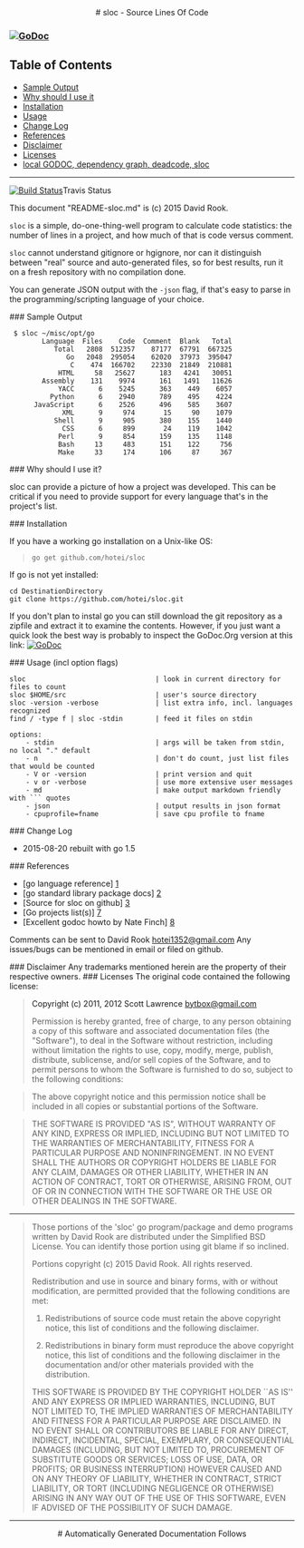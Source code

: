 <center>
# sloc - Source Lines Of Code
</center>

<h3>   
<a href="http://godoc.org/github.com/hotei/sloc">
<img src="https://godoc.org/github.com/hotei/sloc?status.png" alt="GoDoc"/>
</a>
</h3>
<h2> Table of Contents</h2>

* <a href="#Sample Output">Sample Output</a>
* <a href="#Why should I use it">Why should I use it</a>
* <a href="#Installation">Installation</a>
* <a href="#Usage">Usage</a>
* <a href="#Change Log">Change Log</a>
* <a href="#References">References</a>
* <a href="#Disclaimer">Disclaimer</a>
* <a href="#Licenses">Licenses</a>
* <a href="#autogen">local GODOC, dependency graph, deadcode, sloc</a>

------

<a href="http://travis-ci.org/hotei/sloc">
<img src="https://secure.travis-ci.org/hotei/sloc.png" alt="Build Status" /></a>Travis Status<br>

This document "README-sloc.md" is (c) 2015 David Rook.   

`sloc` is a simple, do-one-thing-well program to calculate code statistics: the
number of lines in a project, and how much of that is code versus comment.

`sloc` cannot understand gitignore or hgignore, nor can it distinguish between
"real" source and auto-generated files, so for best results, run it on a fresh
repository with no compilation done.

You can generate JSON output with the `-json` flag, if that's easy to parse in
the programming/scripting language of your choice.

<a name="Sample Output">
### Sample Output

```
 $ sloc ~/misc/opt/go
        Language  Files    Code  Comment  Blank   Total
           Total   2808  512357    87177  67791  667325
              Go   2048  295054    62020  37973  395047
               C    474  166702    22330  21849  210881
            HTML     58   25627      183   4241   30051
        Assembly    131    9974      161   1491   11626
            YACC      6    5245      363    449    6057
          Python      6    2940      789    495    4224
      JavaScript      6    2526      496    585    3607
             XML      9     974       15     90    1079
           Shell      9     905      380    155    1440
             CSS      6     899       24    119    1042
            Perl      9     854      159    135    1148
            Bash     13     483      151    122     756
            Make     33     174      106     87     367
```
<a name="Why should I use it">
### Why should I use it?

sloc can provide a picture of how a project was developed.  This can be critical
if you need to provide support for every language that's in the project's list.

<a name="Installation">
### Installation

If you have a working go installation on a Unix-like OS:

> ```go get github.com/hotei/sloc```

If go is not yet installed:
```
cd DestinationDirectory
git clone https://github.com/hotei/sloc.git
```

If you don't plan to instal go you can still download the git repository as
a zipfile and extract it to examine the contents.  However, if you just want a quick
look the best way is probably to inspect the GoDoc.Org version at this link:
<a href="http://godoc.org/github.com/hotei/sloc">
<img src="https://godoc.org/github.com/hotei/sloc?status.png" alt="GoDoc"/>
</a>

<a name="Usage">
### Usage (incl option flags)

```
sloc                                | look in current directory for files to count
sloc $HOME/src                      | user's source directory
sloc -version -verbose              | list extra info, incl. languages recognized
find / -type f | sloc -stdin        | feed it files on stdin

options:
    - stdin                         | args will be taken from stdin, no local "." default
    - n                             | don't do count, just list files that would be counted
    - V or -version                 | print version and quit
    - v or -verbose                 | use more extensive user messages
    - md                            | make output markdown friendly with ``` quotes
    - json                          | output results in json format
    - cpuprofile=fname              | save cpu profile to fname
```
	
<a name="Change Log">
### Change Log

* 2015-08-20 rebuilt with go 1.5

<a name="References">
### References

* [go language reference] [1] 
* [go standard library package docs] [2]
* [Source for sloc on github] [3]
* [Go projects list(s)] [7]
* [Excellent godoc howto by Nate Finch] [8]

[1]: http://golang.org/ref/spec/ "go reference spec"
[2]: http://golang.org/pkg/ "go package docs"
[3]: http://github.com/hotei/sloc "github.com/hotei/sloc"
[4]: http://golang.org/doc/go1compat.html "Go 1.x API contract"
[5]: http://blog.golang.org/2011/06/profiling-go-programs.html "Profiling go code"
[6]: http://golang.org/doc/articles/godoc_documenting_go_code.html "GoDoc HowTo"
[7]: https://github.com/golang/go/wiki/Projects "go project list"
[8]: https://github.com/natefinch/godocgo "Nate Finch's Tutorial for GoDoc"

Comments can be sent to David Rook  <hotei1352@gmail.com>  Any issues/bugs
can be mentioned in email or filed on github.

<a name="Disclaimer">
### Disclaimer
Any trademarks mentioned herein are the property of their respective owners.

<a name="Licenses">
### Licenses
The original code contained the following license:

> Copyright (c) 2011, 2012 Scott Lawrence <bytbox@gmail.com>
> 
> Permission is hereby granted, free of charge, to any person obtaining a copy
> of this software and associated documentation files (the "Software"), to deal
> in the Software without restriction, including without limitation the rights
> to use, copy, modify, merge, publish, distribute, sublicense, and/or sell
> copies of the Software, and to permit persons to whom the Software is
> furnished to do so, subject to the following conditions:

> The above copyright notice and this permission notice shall be included in
> all copies or substantial portions of the Software.

> THE SOFTWARE IS PROVIDED "AS IS", WITHOUT WARRANTY OF ANY KIND, EXPRESS OR
> IMPLIED, INCLUDING BUT NOT LIMITED TO THE WARRANTIES OF MERCHANTABILITY,
> FITNESS FOR A PARTICULAR PURPOSE AND NONINFRINGEMENT. IN NO EVENT SHALL THE
> AUTHORS OR COPYRIGHT HOLDERS BE LIABLE FOR ANY CLAIM, DAMAGES OR OTHER
> LIABILITY, WHETHER IN AN ACTION OF CONTRACT, TORT OR OTHERWISE, ARISING FROM,
> OUT OF OR IN CONNECTION WITH THE SOFTWARE OR THE USE OR OTHER DEALINGS IN
> THE SOFTWARE.

-----

> Those portions of the 'sloc' go program/package and demo programs written by
> David Rook are distributed under the Simplified BSD License.  You can identify
> those portion using git blame if so inclined.
> 
>
> Portions copyright (c) 2015 David Rook. All rights reserved.
> 
> Redistribution and use in source and binary forms, with or without modification, are
> permitted provided that the following conditions are met:
> 
>    1. Redistributions of source code must retain the above copyright notice, this list of
>       conditions and the following disclaimer.
> 
>    2. Redistributions in binary form must reproduce the above copyright notice, this list
>       of conditions and the following disclaimer in the documentation and/or other materials
>       provided with the distribution.
> 
> THIS SOFTWARE IS PROVIDED BY THE COPYRIGHT HOLDER ``AS IS'' AND ANY EXPRESS OR IMPLIED
> WARRANTIES, INCLUDING, BUT NOT LIMITED TO, THE IMPLIED WARRANTIES OF MERCHANTABILITY AND
> FITNESS FOR A PARTICULAR PURPOSE ARE DISCLAIMED. IN NO EVENT SHALL <COPYRIGHT HOLDER> OR
> CONTRIBUTORS BE LIABLE FOR ANY DIRECT, INDIRECT, INCIDENTAL, SPECIAL, EXEMPLARY, OR
> CONSEQUENTIAL DAMAGES (INCLUDING, BUT NOT LIMITED TO, PROCUREMENT OF SUBSTITUTE GOODS OR
> SERVICES; LOSS OF USE, DATA, OR PROFITS; OR BUSINESS INTERRUPTION) HOWEVER CAUSED AND ON
> ANY THEORY OF LIABILITY, WHETHER IN CONTRACT, STRICT LIABILITY, OR TORT (INCLUDING
> NEGLIGENCE OR OTHERWISE) ARISING IN ANY WAY OUT OF THE USE OF THIS SOFTWARE, EVEN IF
> ADVISED OF THE POSSIBILITY OF SUCH DAMAGE.

----
<a name="autogen">
<center>
# Automatically Generated Documentation Follows
</center>


